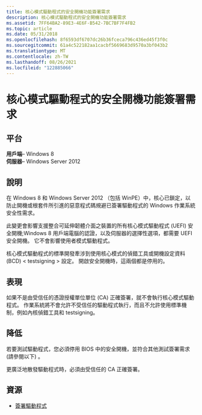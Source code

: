 ```yaml
---
title: 核心模式驅動程式的安全開機功能簽署需求
description: 核心模式驅動程式的安全開機功能簽署需求
ms.assetid: 7FF64BA2-89E3-4E6F-B542-7BC7BF7F4FB2
ms.topic: article
ms.date: 05/31/2018
ms.openlocfilehash: 8f6593df6707dc26b36fceca796c436ed45f3f0c
ms.sourcegitcommit: 61a4c522182aa1cacbf5669683d9570a3bf043b2
ms.translationtype: MT
ms.contentlocale: zh-TW
ms.lasthandoff: 08/26/2021
ms.locfileid: "122885066"
---
```

# <a name="secure-boot-feature-signing-requirements-for-kernel-mode-drivers"></a>核心模式驅動程式的安全開機功能簽署需求

## <a name="platforms"></a>平台

**用戶端**– Windows 8  
**伺服器**– Windows Server 2012  


## <a name="description"></a>說明

在 Windows 8 和 Windows Server 2012 （包括 WinPE）中，核心已鎖定，以防止開機或根套件所引進的惡意程式碼規避已簽署驅動程式的 Windows 作業系統安全性需求。

此變更會影響支援整合可延伸韌體介面之裝置的所有核心模式驅動程式 (UEFI) 安全開機;Windows 8 用戶端電腦的認證，以及伺服器的選擇性選項，都需要 UEFI 安全開機。 它不會影響使用者模式驅動程式。

核心模式驅動程式的標準開發牽涉到使用核心模式的偵錯工具或開機設定資料 (BCD) &lt; testsigning &gt; 設定。 開啟安全開機時，這兩個都是停用的。

## <a name="manifestation"></a>表現

如果不是由受信任的憑證授權單位單位 (CA) 正確簽署，就不會執行核心模式驅動程式。 作業系統將不會允許不受信任的驅動程式執行，而且不允許使用標準機制，例如內核偵錯工具和 testsigning。

## <a name="mitigation"></a>降低

若要測試驅動程式，您必須停用 BIOS 中的安全開機，並符合其他測試簽署需求 (請參閱以下) 。

更廣泛地散發驅動程式時，必須由受信任的 CA 正確簽署。

## <a name="resources"></a>資源

-   [簽署驅動程式](/previous-versions/windows/hardware/design/dn653563(v=vs.85))

 

 
